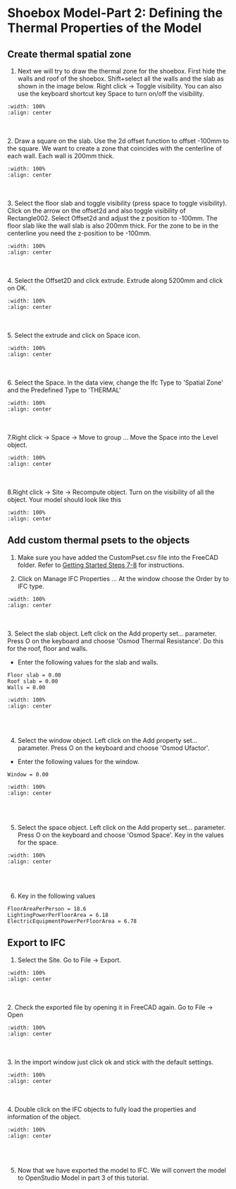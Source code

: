 # Shoebox Model-Part 2: Defining the Thermal Properties of the Model

## Create thermal spatial zone 
1. Next we will try to draw the thermal zone for the shoebox. First hide the walls and roof of the shoebox. Shift+select all the walls and the slab as shown in the image below. Right click -> Toggle visibility. You can also use the keyboard shortcut key Space to turn on/off the visibility.
```{image} ../_static/shoebox2/shoe2_1.png
:width: 100%
:align: center
```
<br/><br/>
2. Draw a square on the slab. Use the 2d offset function to offset -100mm to the square. We want to create a zone that coincides with the centerline of each wall. Each wall is 200mm thick. 
```{image} ../_static/shoebox2/shoe2_2.png
:width: 100%
:align: center
```
<br/><br/>
3. Select the floor slab and toggle visibility (press space to toggle visibility). Click on the arrow on the offset2d and also toggle visibility of Rectangle002. Select Offset2d and adjust the z position to -100mm. The floor slab like the wall slab is also 200mm thick. For the zone to be in the centerline you need the z-position to be -100mm.
```{image} ../_static/shoebox2/shoe2_3.png
:width: 100%
:align: center
```
<br/><br/>
4. Select the Offset2D and click extrude. Extrude along 5200mm and click on OK.
```{image} ../_static/shoebox2/shoe2_4.png
:width: 100%
:align: center
```
<br/><br/>
5. Select the extrude and click on Space icon.
```{image} ../_static/shoebox2/shoe2_5.gif
:width: 100%
:align: center
```
<br/><br/>
6. Select the Space. In the data view, change the Ifc Type to 'Spatial Zone' and the Predefined Type to 'THERMAL'
```{image} ../_static/shoebox2/shoe2_6.png
:width: 100%
:align: center
```
<br/><br/>
7.Right click -> Space -> Move to group ... Move the Space into the Level object.
```{image} ../_static/shoebox2/shoe2_7.png
:width: 100%
:align: center
```
<br/><br/>
8.Right click -> Site -> Recompute object. Turn on the visibility of all the object. Your model should look like this
```{image} ../_static/shoebox2/shoe2_8.png
:width: 100%
:align: center
```

## Add custom thermal psets to the objects

1. Make sure you have added the CustomPset.csv file into the FreeCAD folder. Refer to [Getting Started Steps 7-8](02_shoebox.md#freecad) for instructions.

2. Click on Manage IFC Properties ... At the window choose the Order by to IFC type.
```{image} ../_static/shoebox2/shoe2_9.png
:width: 100%
:align: center
```
<br/><br/>
3. Select the slab object. Left click on the Add property set... parameter. Press O on the keyboard and choose 'Osmod Thermal Resistance'. Do this for the roof, floor and walls.
- Enter the following values for the slab and walls.
```
Floor slab = 0.00
Roof slab = 0.00
Walls = 0.00
```
```{image} ../_static/shoebox2/shoe2_10.gif
:width: 100%
:align: center
```
<br/><br/>

4. Select the window object. Left click on the Add property set... parameter. Press O on the keyboard and choose 'Osmod Ufactor'.
- Enter the following values for the window.
```
Window = 0.00
```
```{image} ../_static/shoebox2/shoe2_11.gif
:width: 100%
:align: center
```
<br/><br/>

5. Select the space object. Left click on the Add property set... parameter. Press O on the keyboard and choose 'Osmod Space'. Key in the values for the space.
```{image} ../_static/shoebox2/shoe2_12.gif
:width: 100%
:align: center
```
<br/><br/>

6. Key in the following values
```
FloorAreaPerPerson = 18.6
LightingPowerPerFloorArea = 6.18
ElectricEquipmentPowerPerFloorArea = 6.78
```

## Export to IFC
1. Select the Site. Go to File -> Export.
```{image} ../_static/shoebox2/shoe2_13.gif
:width: 100%
:align: center
```
<br/><br/>
2. Check the exported file by opening it in FreeCAD again. Go to File -> Open
```{image} ../_static/shoebox2/shoe2_14.png
:width: 100%
:align: center
```
<br/><br/>
3. In the import window just click ok and stick with the default settings.
```{image} ../_static/shoebox2/shoe2_15.png
:width: 100%
:align: center
```
<br/><br/>
4. Double click on the IFC objects to fully load the properties and information of the object.
```{image} ../_static/shoebox2/shoe2_16.png
:width: 100%
:align: center
```
<br/><br/>

5. Now that we have exported the model to IFC. We will convert the model to OpenStudio Model in part 3 of this tutorial.